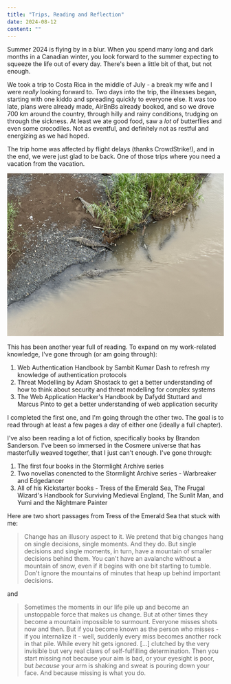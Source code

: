 ```yaml
---
title: "Trips, Reading and Reflection"
date: 2024-08-12
content: ""
---
```


Summer 2024 is flying by in a blur. When you spend many long and dark months in a Canadian winter, you look forward to the summer expecting to squeeze the life out of every day. There's been a little bit of that, but not enough. 

We took a trip to Costa Rica in the middle of July - a break my wife and I were _really_ looking forward to. Two days into the trip, the illnesses began, starting with one kiddo and spreading quickly to everyone else. It was too late, plans were already made, AirBnBs already booked, and so we drove 700 km around the country, through hilly and rainy conditions, trudging on through the sickness. At least we ate good food, saw a _lot_ of butterflies and even some crocodiles. Not as eventful, and definitely not as restful and energizing as we had hoped. 

The trip home was affected by flight delays (thanks CrowdStrike!), and in the end, we were just glad to be back. One of those trips where you need a vacation from the vacation.

![Crocodiles on the banks of the Tarcoles river, as seen from a pedestrian and traffic bridge above](/assets/images/crocs-in-the-tarcoles-river.jpg)

This has been another year full of reading. To expand on my work-related knowledge, I've gone through (or am going through):
1. Web Authentication Handbook by Sambit Kumar Dash to refresh my knowledge of authentication protocols
2. Threat Modelling by Adam Shostack to get a better understanding of how to think about security and threat modelling for complex systems
3. The Web Application Hacker's Handbook by Dafydd Stuttard and Marcus Pinto to get a better understanding of web application security

I completed the first one, and I'm going through the other two. The goal is to read through at least a few pages a day of either one (ideally a full chapter).

I've also been reading a lot of fiction, specifically books by Brandon Sanderson. I've been so immersed in the Cosmere universe that has masterfully weaved together, that I just can't enough. I've gone through:
1. The first four books in the Stormlight Archive series
2. Two novellas conencted to the Stormlight Archive series - Warbreaker and Edgedancer
3. All of his Kickstarter books - Tress of the Emerald Sea, The Frugal Wizard's Handbook for Surviving Medieval England, The Sunlit Man, and Yumi and the Nightmare Painter

Here are two short passages from Tress of the Emerald Sea that stuck with me:

> Change has an illusory aspect to it. We pretend that big changes hang on single decisions, single moments. And they do. But single decisions and single moments, in turn, have a mountain of smaller decisions behind them. You can't have an avalanche without a mountain of snow, even if it begins with one bit starting to tumble. Don't ignore the mountains of minutes that heap up behind important decisions.

and

> Sometimes the moments in our life pile up and become an unstoppable force that makes us change. But at other times they become a mountain impossible to surmount. Everyone misses shots now and then. But if you become known as the person who misses - if you internalize it - well, suddenly every miss becomes another rock in that pile. While every hit gets ignored. [...] clutched by the very invisible but very real claws of self-fulfilling determination. Then you start missing not because your aim is bad, or your eyesight is poor, but _because_ your arm is shaking and sweat is pouring down your face. And because missing is what you do. 
